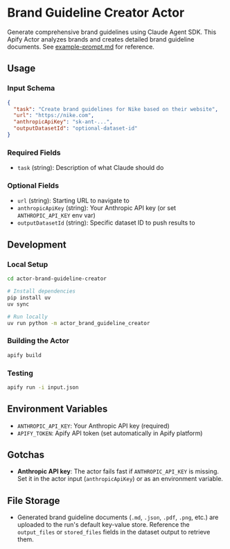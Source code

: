 # Brand Guideline Creator Actor

Generate comprehensive brand guidelines using Claude Agent SDK. This Apify Actor analyzes brands and creates detailed brand guideline documents. See [example-prompt.md](./example-prompt.md) for reference.

## Usage

### Input Schema

```json
{
  "task": "Create brand guidelines for Nike based on their website",
  "url": "https://nike.com",
  "anthropicApiKey": "sk-ant-...",
  "outputDatasetId": "optional-dataset-id"
}
```

### Required Fields

- `task` (string): Description of what Claude should do

### Optional Fields

- `url` (string): Starting URL to navigate to
- `anthropicApiKey` (string): Your Anthropic API key (or set `ANTHROPIC_API_KEY` env var)
- `outputDatasetId` (string): Specific dataset ID to push results to

## Development

### Local Setup

```bash
cd actor-brand-guideline-creator

# Install dependencies
pip install uv
uv sync

# Run locally
uv run python -m actor_brand_guideline_creator
```

### Building the Actor

```bash
apify build
```

### Testing

```bash
apify run -i input.json
```

## Environment Variables

- `ANTHROPIC_API_KEY`: Your Anthropic API key (required)
- `APIFY_TOKEN`: Apify API token (set automatically in Apify platform)

## Gotchas

- **Anthropic API key**: The actor fails fast if `ANTHROPIC_API_KEY` is missing. Set it in the actor input (`anthropicApiKey`) or as an environment variable.

## File Storage

- Generated brand guideline documents (`.md`, `.json`, `.pdf`, `.png`, etc.) are uploaded to the run's default key-value store. Reference the `output_files` or `stored_files` fields in the dataset output to retrieve them.
